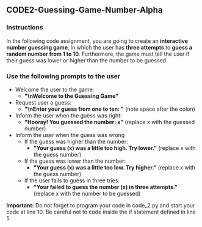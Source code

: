## CODE2-Guessing-Game-Number-Alpha

### Instructions

In the following code assignment, you are going to create an **interactive number guessing game**, in which the user has **three attempts** to **guess a random number from 1 to 10**. Furthermore, the game must tell the user if their guess was lower or higher than the number to be guessed.

### Use the following prompts to the user

* Welcome the user to the game: 
  - **"\nWelcome to the Guessing Game"**
* Request user a guess: 
  - **"\nEnter your guess from one to ten: "** (note space after the colon)
* Inform the user when the guess was right: 
  - **"Hooray! You guessed the number: x"** (replace x with the guessed number)
* Inform the user when the guess was wrong
  - If the guess was higher than the number: 
    + **"Your guess (x) was a little too high. Try lower."** (replace x with the guess number)
  - If the guess was lower than the number: 
    + **"Your guess (x) was a little too low. Try higher."** (replace x with the guess number)
  - If the user fails to guess in three tries: 
    + **"Your failed to guess the number (x) in three attempts."** (replace x with the number to be guessed)
    
**Important:** Do not forget to program your code in code_2.py and start your code at line 10. Be careful not to code inside the if statement defined in line 5
